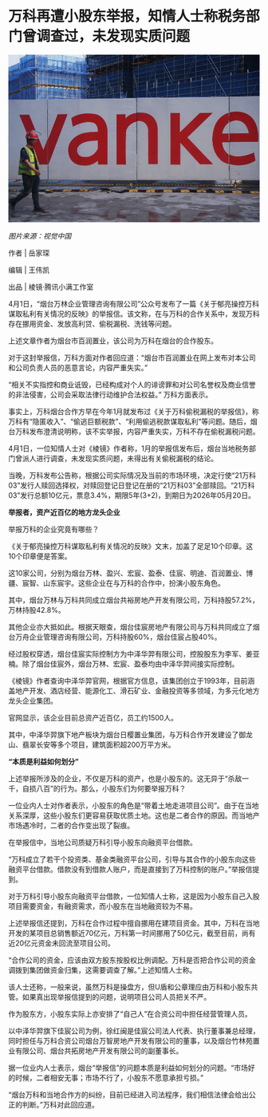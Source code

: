 # 万科再遭小股东举报，知情人士称税务部门曾调查过，未发现实质问题

![7a99e9d9c82cb334b04c076a0733c828.jpg](https://raw.githubusercontent.com/qqhsx/qqnews_image/main/2024/04/01/万科再遭小股东举报，知情人士称税务部门曾调查过，未发现实质问题/7a99e9d9c82cb334b04c076a0733c828.jpg)

 _图片来源：视觉中国_

作者 | 岳家琛

编辑 | 王伟凯

出品 | 棱镜·腾讯小满工作室

4月1日，“烟台万林企业管理咨询有限公司”公众号发布了一篇《关于郁亮操控万科谋取私利有关情况的反映》的举报信。该文称，在与万科的合作关系中，发现万科存在挪用资金、发放高利贷、偷税漏税、洗钱等问题。

上述文章作者为烟台市百润置业，该公司为万科在烟台的合作股东。

对于这封举报信，万科方面对作者回应道：“烟台市百润置业在网上发布对本公司和公司负责人员的恶意言论，内容严重失实。”

“相关不实指控和商业诋毁，已经构成对个人的诽谤罪和对公司名誉权及商业信誉的非法侵害，公司会采取法律行动维护合法权益。” 万科方面表示。

事实上，万科烟台合作方早在今年1月就发布过《关于万科偷税漏税的举报信》，称万科有“隐匿收入”、“偷逃巨额税款”、“利用偷逃税款谋取私利”等问题。随后，烟台万科发布澄清说明称，该不实举报，内容严重失实，万科不存在偷税漏税问题。

4月1日，一位知情人士对《棱镜》作者称，1月的举报信发布后，烟台当地税务部门曾派人进行调查，未发现实质问题，未得出有关偷税漏税的结论。

当晚，万科发布公告称，根据公司实际情况及当前的市场环境，决定行使“21万科03”发行人赎回选择权，对赎回登记日登记在册的“21万科03”全部赎回。“21万科03”发行总额10亿元，票息3.4%，期限5年(3+2)，到期日为2026年05月20日。

**举报者，资产近百亿的地方龙头企业**

举报万科的企业究竟有哪些？

《关于郁亮操控万科谋取私利有关情况的反映》文末，加盖了足足10个印章。这10个印章便是答案。

这10家公司，分别为烟台万林、盈兴、宏宸、盈泰、佳宸、明迪、百润置业、博疆、宸智、山东宸宇。这些企业在与万科的合作中，扮演小股东角色。

其中，烟台万林与万科共同成立烟台共裕房地产开发有限公司，万科持股57.2%，万林持股42.8%。

其他企业亦大抵如此。根据天眼查，烟台佳宸房地产有限公司与万科共同成立了烟台万舟企业管理咨询有限公司，万科持股60%，烟台佳宸占股40%。

经过股权穿透，烟台佳宸实际控制方为中泽华羿有限公司，控股股东为李军、姜亚楠。除了烟台佳宸外，烟台万林、宏宸、盈泰均由中泽华羿间接实际控制。

《棱镜》作者查询中泽华羿官网，根据官方信息，该集团创立于1993年，目前涵盖地产开发、酒店经营、能源化工、滑石矿业、金融投资等多领域，为多元化地方龙头企业集团。

官网显示，该企业目前总资产近百亿，员工约1500人。

其中，中泽华羿旗下地产板块为烟台日樱置业集团，与万科合作开发建设了御龙山、翡翠长安等多个项目，建筑面积超200万平方米。

**“本质是利益如何划分”**

上述举报所涉及的企业，不仅是万科的资产，也是小股东的。这无异于“杀敌一千，自损八百”的行为。那么，小股东们为何要举报万科？

一位业内人士对作者表示，小股东的角色是“带着土地走进项目公司”。由于在当地关系深厚，这些小股东们更容易获取优质土地。这也是二者合作的原因。而当地产市场遇冷时，二者的合作变出现了裂痕。

在举报信中，当地公司质疑万科引导小股东向融资平台借款。

“万科成立了若干个投资类、基金类融资平台公司，引导与其合作的小股东向这些融资平台借款。借款没有到借款人账户，而是直接到了万科控制的账户。”举报信提到。

对于万科引导小股东向融资平台借款，一位知情人士称，这是因为小股东自己入股项目需要资金，有融资需求，而小股东在当地融资较为不易。

上述举报信还提到，万科在合作过程中擅自挪用在建项目资金。其中，万科在当地开发的某项目总销售额近70亿元，万科第一时间挪用了50亿元，截至目前，尚有近20亿元资金未回流至项目公司。

“合作公司的资金，应该由双方股东按股权比例调配。万科是否把合作公司的资金调拨到集团做资金归集，这需要调查了解。”上述知情人士称。

该人士还称，一般来说，虽然万科是操盘方，但U盾和公章理应由万科和小股东共管。如果真出现举报信提到的问题，说明项目公司人员把关不严。

作为股东方，小股东实际上亦安排了“自己人”在合资公司中担任经营管理人员。

以中泽华羿旗下佳宸公司为例，徐红闽是佳宸公司法人代表、执行董事兼总经理，同时担任与万科合资公司烟台万智房地产开发有限公司的董事，以及烟台竹林苑置业有限公司、烟台共拓房地产开发有限公司的副董事长。

据一位业内人士表示，烟台“举报信”的问题本质是利益如何划分的问题。“市场好的时候，二者相安无事；市场不行了，小股东不愿意承担亏损。”

“烟台万科和当地合作方的纠纷，目前已经进入司法程序，我们相信法律会给出公正的判断。”万科对此回应道。

